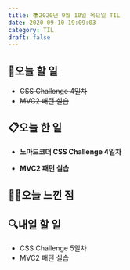 ```yaml
---
title: 📚2020년 9월 10일 목요일 TIL
date: 2020-09-10 19:09:03
category: TIL
draft: false
---
```


## 🥅오늘 할 일

- ~~CSS Challenge 4일차~~
- ~~MVC2 패턴 실습~~

## 📋오늘 한 일

- **노마드코더 CSS Challenge 4일차**

* **MVC2 패턴 실습**

## ✍🏻오늘 느낀 점

## :mag:내일 할 일

- CSS Challenge 5일차
- MVC2 패턴 실습
